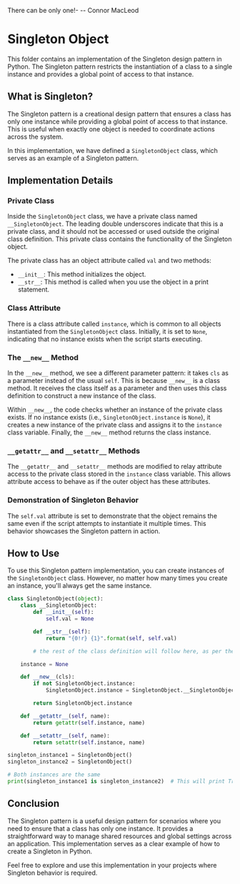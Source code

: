 There can be only one!- -- Connor MacLeod

# Singleton Object

This folder contains an implementation of the Singleton design pattern in Python. The Singleton pattern restricts the instantiation of a class to a single instance and provides a global point of access to that instance.

## What is Singleton?

The Singleton pattern is a creational design pattern that ensures a class has only one instance while providing a global point of access to that instance. This is useful when exactly one object is needed to coordinate actions across the system.

In this implementation, we have defined a `SingletonObject` class, which serves as an example of a Singleton pattern.

## Implementation Details

### Private Class

Inside the `SingletonObject` class, we have a private class named `__SingletonObject`. The leading double underscores indicate that this is a private class, and it should not be accessed or used outside the original class definition. This private class contains the functionality of the Singleton object.

The private class has an object attribute called `val` and two methods:
- `__init__`: This method initializes the object.
- `__str__`: This method is called when you use the object in a print statement.

### Class Attribute

There is a class attribute called `instance`, which is common to all objects instantiated from the `SingletonObject` class. Initially, it is set to `None`, indicating that no instance exists when the script starts executing.

### The `__new__` Method

In the `__new__` method, we see a different parameter pattern: it takes `cls` as a parameter instead of the usual `self`. This is because `__new__` is a class method. It receives the class itself as a parameter and then uses this class definition to construct a new instance of the class.

Within `__new__`, the code checks whether an instance of the private class exists. If no instance exists (i.e., `SingletonObject.instance` is `None`), it creates a new instance of the private class and assigns it to the `instance` class variable. Finally, the `__new__` method returns the class instance.

### `__getattr__` and `__setattr__` Methods

The `__getattr__` and `__setattr__` methods are modified to relay attribute access to the private class stored in the `instance` class variable. This allows attribute access to behave as if the outer object has these attributes.

### Demonstration of Singleton Behavior

The `self.val` attribute is set to demonstrate that the object remains the same even if the script attempts to instantiate it multiple times. This behavior showcases the Singleton pattern in action.

## How to Use

To use this Singleton pattern implementation, you can create instances of the `SingletonObject` class. However, no matter how many times you create an instance, you'll always get the same instance.

```python
class SingletonObject(object):
    class __SingletonObject:
        def __init__(self):
            self.val = None

        def __str__(self):
            return "{0!r} {1}".format(self, self.val)

        # the rest of the class definition will follow here, as per the previous logging script

    instance = None

    def __new__(cls):
        if not SingletonObject.instance:
            SingletonObject.instance = SingletonObject.__SingletonObject()

        return SingletonObject.instance

    def __getattr__(self, name):
        return getattr(self.instance, name)

    def __setattr__(self, name):
        return setattr(self.instance, name)

singleton_instance1 = SingletonObject()
singleton_instance2 = SingletonObject()

# Both instances are the same
print(singleton_instance1 is singleton_instance2)  # This will print True
```

## Conclusion

The Singleton pattern is a useful design pattern for scenarios where you need to ensure that a class has only one instance. It provides a straightforward way to manage shared resources and global settings across an application. This implementation serves as a clear example of how to create a Singleton in Python.

Feel free to explore and use this implementation in your projects where Singleton behavior is required.
